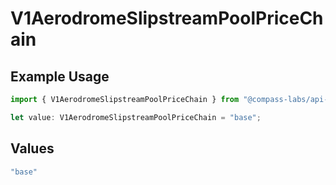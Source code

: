 # V1AerodromeSlipstreamPoolPriceChain

## Example Usage

```typescript
import { V1AerodromeSlipstreamPoolPriceChain } from "@compass-labs/api-sdk/models/operations";

let value: V1AerodromeSlipstreamPoolPriceChain = "base";
```

## Values

```typescript
"base"
```